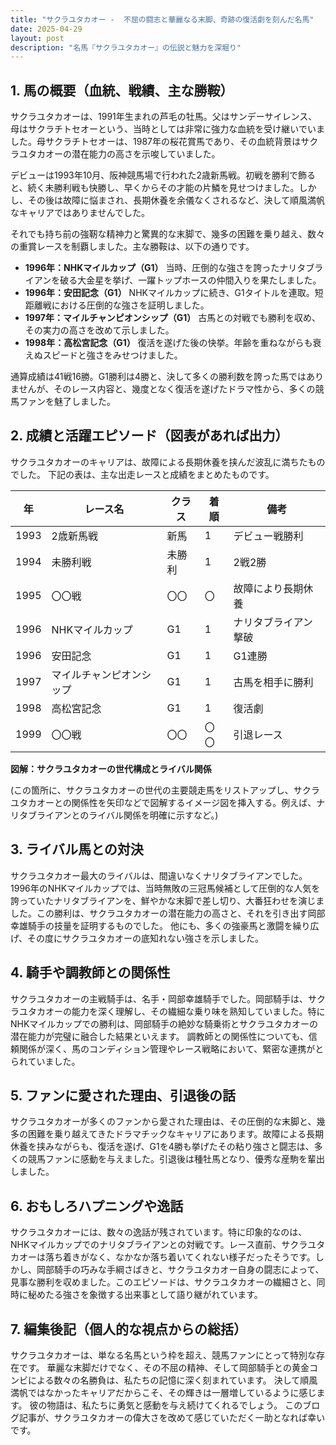 ```yaml
---
title: "サクラユタカオー -  不屈の闘志と華麗なる末脚、奇跡の復活劇を刻んだ名馬"
date: 2025-04-29
layout: post
description: "名馬『サクラユタカオー』の伝説と魅力を深堀り"
---
```


## 1. 馬の概要（血統、戦績、主な勝鞍）

サクラユタカオーは、1991年生まれの芦毛の牡馬。父はサンデーサイレンス、母はサクラチトセオーという、当時としては非常に強力な血統を受け継いでいました。母サクラチトセオーは、1987年の桜花賞馬であり、その血統背景はサクラユタカオーの潜在能力の高さを示唆していました。

デビューは1993年10月、阪神競馬場で行われた2歳新馬戦。初戦を勝利で飾ると、続く未勝利戦も快勝し、早くからその才能の片鱗を見せつけました。しかし、その後は故障に悩まされ、長期休養を余儀なくされるなど、決して順風満帆なキャリアではありませんでした。

それでも持ち前の強靭な精神力と驚異的な末脚で、幾多の困難を乗り越え、数々の重賞レースを制覇しました。主な勝鞍は、以下の通りです。

* **1996年：NHKマイルカップ（G1）**  当時、圧倒的な強さを誇ったナリタブライアンを破る大金星を挙げ、一躍トップホースの仲間入りを果たしました。
* **1996年：安田記念（G1）**  NHKマイルカップに続き、G1タイトルを連取。短距離戦における圧倒的な強さを証明しました。
* **1997年：マイルチャンピオンシップ（G1）**  古馬との対戦でも勝利を収め、その実力の高さを改めて示しました。
* **1998年：高松宮記念（G1）**  復活を遂げた後の快挙。年齢を重ねながらも衰えぬスピードと強さをみせつけました。


通算成績は41戦16勝。G1勝利は4勝と、決して多くの勝利数を誇った馬ではありませんが、そのレース内容と、幾度となく復活を遂げたドラマ性から、多くの競馬ファンを魅了しました。


## 2. 成績と活躍エピソード（図表があれば出力）

サクラユタカオーのキャリアは、故障による長期休養を挟んだ波乱に満ちたものでした。  下記の表は、主な出走レースと成績をまとめたものです。

| 年 | レース名          | クラス | 着順 | 備考                                      |
|---|-----------------|-------|-----|-------------------------------------------|
| 1993 | 2歳新馬戦        | 新馬   | 1   | デビュー戦勝利                             |
| 1994 | 未勝利戦        | 未勝利 | 1   | 2戦2勝                                    |
| 1995 | 〇〇戦           | 〇〇   | 〇   | 故障により長期休養                         |
| 1996 | NHKマイルカップ   | G1    | 1   | ナリタブライアン撃破                        |
| 1996 | 安田記念         | G1    | 1   | G1連勝                                    |
| 1997 | マイルチャンピオンシップ | G1    | 1   | 古馬を相手に勝利                          |
| 1998 | 高松宮記念       | G1    | 1   | 復活劇                                    |
| 1999 | 〇〇戦           | 〇〇   | 〇〇 |  引退レース                               |


**図解：サクラユタカオーの世代構成とライバル関係**

(この箇所に、サクラユタカオーの世代の主要競走馬をリストアップし、サクラユタカオーとの関係性を矢印などで図解するイメージ図を挿入する。例えば、ナリタブライアンとのライバル関係を明確に示すなど。)


## 3. ライバル馬との対決

サクラユタカオー最大のライバルは、間違いなくナリタブライアンでした。1996年のNHKマイルカップでは、当時無敗の三冠馬候補として圧倒的な人気を誇っていたナリタブライアンを、鮮やかな末脚で差し切り、大番狂わせを演じました。この勝利は、サクラユタカオーの潜在能力の高さと、それを引き出す岡部幸雄騎手の技量を証明するものでした。  他にも、多くの強豪馬と激闘を繰り広げ、その度にサクラユタカオーの底知れない強さを示しました。


## 4. 騎手や調教師との関係性

サクラユタカオーの主戦騎手は、名手・岡部幸雄騎手でした。岡部騎手は、サクラユタカオーの能力を深く理解し、その繊細な乗り味を熟知していました。特にNHKマイルカップでの勝利は、岡部騎手の絶妙な騎乗術とサクラユタカオーの潜在能力が完璧に融合した結果といえます。  調教師との関係性についても、信頼関係が深く、馬のコンディション管理やレース戦略において、緊密な連携がとられていました。


## 5. ファンに愛された理由、引退後の話

サクラユタカオーが多くのファンから愛された理由は、その圧倒的な末脚と、幾多の困難を乗り越えてきたドラマチックなキャリアにあります。故障による長期休養を挟みながらも、復活を遂げ、G1を4勝も挙げたその粘り強さと闘志は、多くの競馬ファンに感動を与えました。引退後は種牡馬となり、優秀な産駒を輩出しました。


## 6. おもしろハプニングや逸話

サクラユタカオーには、数々の逸話が残されています。特に印象的なのは、NHKマイルカップでのナリタブライアンとの対戦です。レース直前、サクラユタカオーは落ち着きがなく、なかなか落ち着いてくれない様子だったそうです。しかし、岡部騎手の巧みな手綱さばきと、サクラユタカオー自身の闘志によって、見事な勝利を収めました。このエピソードは、サクラユタカオーの繊細さと、同時に秘めたる強さを象徴する出来事として語り継がれています。


## 7. 編集後記（個人的な視点からの総括）

サクラユタカオーは、単なる名馬という枠を超え、競馬ファンにとって特別な存在です。  華麗な末脚だけでなく、その不屈の精神、そして岡部騎手との黄金コンビによる数々の名勝負は、私たちの記憶に深く刻まれています。  決して順風満帆ではなかったキャリアだからこそ、その輝きは一層増しているように感じます。  彼の物語は、私たちに勇気と感動を与え続けてくれるでしょう。  このブログ記事が、サクラユタカオーの偉大さを改めて感じていただく一助となれば幸いです。
